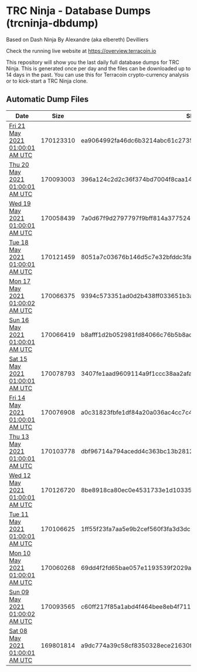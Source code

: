 # TRC Ninja - Database Dumps (trcninja-dbdump)
Based on Dash Ninja By Alexandre (aka elbereth) Devilliers

Check the running live website at https://overview.terracoin.io

This repository will show you the last daily full database dumps for TRC Ninja. This is generated once per day and the files can be downloaded up to 14 days in the past.
You can use this for Terracoin crypto-currency analysis or to kick-start a TRC Ninja clone.


## Automatic Dump Files
| Date | Size | SHA256 |
|--|--|--|
| [Fri 21 May 2021 01:00:01 AM UTC](https://transfer.sh/c8Lo6/trcninja-dbdump-20210521010001.tar.bz2) | 170123310 | ea9064992fa46dc6b3214abc61c273598fc35f4d8d63acfd4ab04099050a6d8a | 
| [Thu 20 May 2021 01:00:01 AM UTC](https://transfer.sh/ZkGpF/trcninja-dbdump-20210520010001.tar.bz2) | 170093003 | 396a124c2d2c36f374bd7004f8caa14f5cd41b792a4c508d3dc81883144f5424 | 
| [Wed 19 May 2021 01:00:01 AM UTC](https://transfer.sh/ul7jl/trcninja-dbdump-20210519010001.tar.bz2) | 170058439 | 7a0d67f9d2797797f9bff814a377524c366caa7b4b457ab19a84c620d7b55eaf | 
| [Tue 18 May 2021 01:00:01 AM UTC](https://transfer.sh/Lbw7a/trcninja-dbdump-20210518010001.tar.bz2) | 170121459 | 8051a7c03676b146d5c7e32bfddc3fa683b05af70459ed841825cb27e15f0a0b | 
| [Mon 17 May 2021 01:00:02 AM UTC](https://transfer.sh/AVQT2/trcninja-dbdump-20210517010002.tar.bz2) | 170066375 | 9394c573351ad0d2b438ff033651b3a555e8401328f66f4dc90956ef6ddbcafc | 
| [Sun 16 May 2021 01:00:01 AM UTC](https://transfer.sh/OaNlI/trcninja-dbdump-20210516010001.tar.bz2) | 170066419 | b8afff1d2b052981fd84066c76b5b8ad8b2bb278918c3fdcc2b31b3c6e887508 | 
| [Sat 15 May 2021 01:00:01 AM UTC](https://transfer.sh/12G86y/trcninja-dbdump-20210515010001.tar.bz2) | 170078793 | 3407fe1aad9609114a9f1ccc38aa2afa6191496523de4469adea79993eef4cc5 | 
| [Fri 14 May 2021 01:00:01 AM UTC](https://transfer.sh/kLtW3/trcninja-dbdump-20210514010001.tar.bz2) | 170076908 | a0c31823fbfe1df84a20a036ac4cc7c4eab5a6320868775a90ae62ba44131d98 | 
| [Thu 13 May 2021 01:00:01 AM UTC](https://transfer.sh/bYBpT/trcninja-dbdump-20210513010001.tar.bz2) | 170103778 | dbf96714a794acedd4c363bc13b2812c124dc746158c3fd0f965086a863d99d0 | 
| [Wed 12 May 2021 01:00:01 AM UTC](https://transfer.sh/uAl3p/trcninja-dbdump-20210512010001.tar.bz2) | 170126720 | 8be8918ca80ec0e4531733e1d103353292a9d54f899fa66572330981e584272a | 
| [Tue 11 May 2021 01:00:01 AM UTC](https://transfer.sh/pLYwo/trcninja-dbdump-20210511010001.tar.bz2) | 170106625 | 1ff55f23fa7aa5e9b2cef560f3fa3d3dc208a48ef1d63894b026fdd96d6aaf10 | 
| [Mon 10 May 2021 01:00:01 AM UTC](https://transfer.sh/sX37a/trcninja-dbdump-20210510010001.tar.bz2) | 170060268 | 69dd4f2fd65bae057e1193539f2029ae265221add62fb973af06244482e63332 | 
| [Sun 09 May 2021 01:00:02 AM UTC](https://transfer.sh/12tpD6/trcninja-dbdump-20210509010002.tar.bz2) | 170093565 | c60ff217f85a1abd4f464bee8eb4f7115f92a6487c6bb0453660fba139d03a88 | 
| [Sat 08 May 2021 01:00:01 AM UTC](https://transfer.sh/11RYBe/trcninja-dbdump-20210508010001.tar.bz2) | 169801814 | a9dc774a39c58cf8350328ece21630f3d6e966a538d474becc5803395a26beb2 | 

